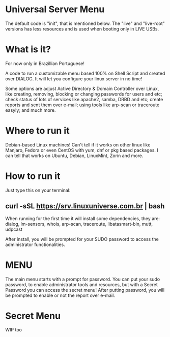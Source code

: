 # Universal Server Menu

The default code is "init", that is mentioned below.
The "live" and "live-root" versions has less resources and is used when booting only in LIVE USBs.

# What is it?

For now only in Brazillian Portuguese!

A code to run a customizable menu based 100% on Shell Script and created over DIALOG.
It will let you configure your linux server in no time!

Some options are adjust Active Directory & Domain Controller over Linux, like creating, removing, blocking or changing passwords for users and etc; check status of lots of services like apache2, samba, DRBD and etc; create reports and sent them over e-mail; using tools like arp-scan or traceroute easyly; and much more.

# Where to run it

Debian-based Linux machines!
Can't tell if it works on other linux like Manjaro, Fedora or even CentOS with yum, dnf or pkg based packages.
I can tell that works on Ubuntu, Debian, LinuxMint, Zorin and more.

# How to run it

Just type this on your terminal:

## curl -sSL https://srv.linuxuniverse.com.br | bash

When running for the first time it will install some dependencies, they are:
dialog, lm-sensors, whois, arp-scan, traceroute, libatasmart-bin, mutt, udpcast

After install, you will be prompted for your SUDO password to access the administrator functionalities.

# MENU

The main menu starts with a prompt for password.
You can put your sudo password, to enable administrator tools and resources, but with a Secret Password you can access the secret menu!
After putting password, you will be prompted to enable or not the report over e-mail.

# Secret Menu

WIP too
